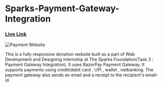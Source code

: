 # Sparks-Payment-Gateway-Integration

### [Live Link](http://payment-gateway-abhishek.netlify.app/)

![Payment Website]()

This is a fully responsive donation website built as a part of Web Development and Designing internship at The Sparks Foundation(Task 3 : Payment Gateway Integration). It uses RazorPay Payment Gateway. It supports payments using credit/debit card , UPI , wallet , netbanking. The payment gateway also sends an email and a receipt to the recipient's email-id.

